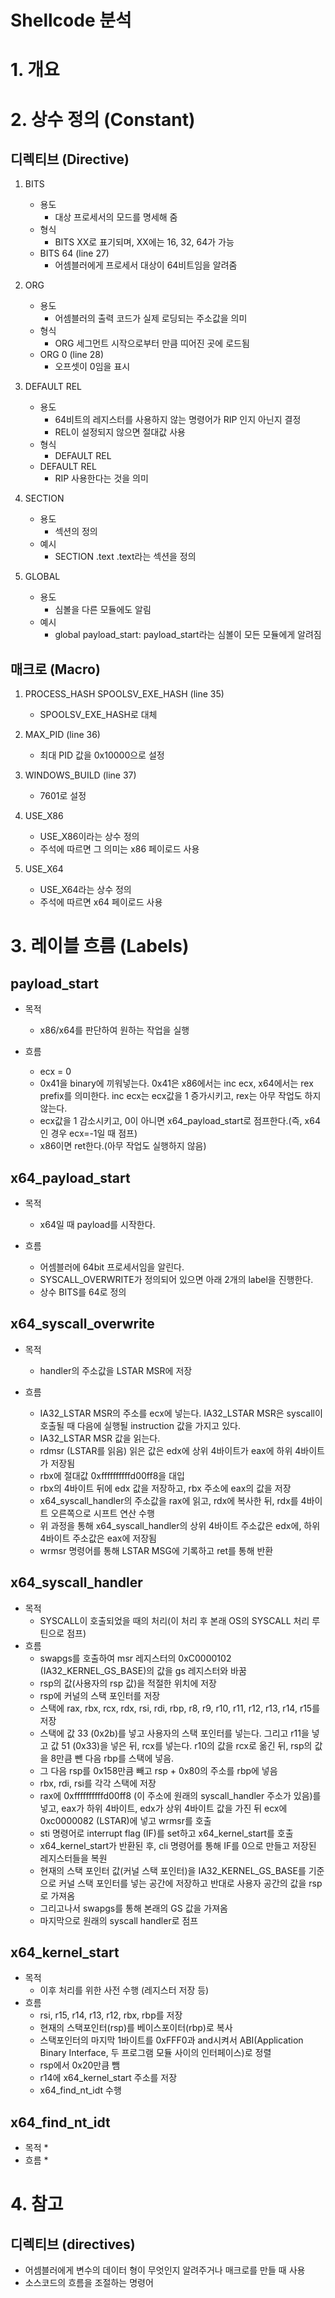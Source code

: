Shellcode 분석
==============

# 1. 개요

# 2. 상수 정의 (Constant)
## 디렉티브 (Directive)
1. BITS
	* 용도
		* 대상 프로세서의 모드를 명세해 줌
	* 형식
		* BITS XX로 표기되며, XX에는 16, 32, 64가 가능
	* BITS 64 (line 27)
		* 어셈블러에게 프로세서 대상이 64비트임을 알려줌

2. ORG
	* 용도
		* 어셈블러의 출력 코드가 실제 로딩되는 주소값을 의미
	* 형식
		* ORG <addr> 세그먼트 시작으로부터  <addr>만큼 띠어진 곳에 로드됨
	* ORG 0 (line 28)
		* 오프셋이 0임을 표시

3. DEFAULT REL
	* 용도
		* 64비트의 레지스터를 사용하지 않는 명령어가 RIP 인지 아닌지 결정
		* REL이 설정되지 않으면 절대값 사용
	* 형식
		* DEFAULT REL
	* DEFAULT REL
		* RIP 사용한다는 것을 의미

4. SECTION
	* 용도
		* 섹션의 정의
	* 예시
		* SECTION .text .text라는 섹션을 정의

5. GLOBAL
	* 용도
		* 심볼을 다른 모듈에도 알림
	* 예시
		* global payload_start: payload_start라는 심볼이 모든 모듈에게 알려짐

## 매크로 (Macro)
1. PROCESS_HASH SPOOLSV_EXE_HASH (line 35)
	* SPOOLSV_EXE_HASH로 대체

2. MAX_PID (line 36)
	* 최대 PID 값을 0x10000으로 설정

3. WINDOWS_BUILD (line 37)
	* 7601로 설정

4. USE_X86
	* USE_X86이라는 상수 정의
	* 주석에 따르면 그 의미는 x86 페이로드 사용

5. USE_X64
	* USE_X64라는 상수 정의
	* 주석에 따르면 x64 페이로드 사용


# 3. 레이블 흐름 (Labels)

## payload_start
* 목적
	* x86/x64를 판단하여 원하는 작업을 실행

* 흐름
	* ecx = 0
	* 0x41을 binary에 끼워넣는다. 0x41은 x86에서는 inc ecx, x64에서는 rex prefix를 의미한다. inc ecx는 ecx값을 1 증가시키고, rex는 아무 작업도 하지 않는다.
	* ecx값을 1 감소시키고, 0이 아니면 x64_payload_start로 점프한다.(즉, x64인 경우 ecx=-1일 때 점프)
	* x86이면 ret한다.(아무 작업도 실행하지 않음)

## x64_payload_start
* 목적
	* x64일 때 payload를 시작한다.

* 흐름
	* 어셈블러에 64bit 프로세서임을 알린다.
	* SYSCALL_OVERWRITE가 정의되어 있으면 아래 2개의 label을 진행한다.
	* 상수 BITS를 64로 정의

## x64_syscall_overwrite
* 목적
	* handler의 주소값을 LSTAR MSR에 저장

* 흐름
	* IA32_LSTAR MSR의 주소를 ecx에 넣는다. IA32_LSTAR MSR은 syscall이 호출될 때 다음에 실행될 instruction 값을 가지고 있다.
	* IA32_LSTAR MSR 값을 읽는다.
	* rdmsr (LSTAR를 읽음) 읽은 값은 edx에 상위 4바이트가 eax에 하위 4바이트가 저장됨
	* rbx에 절대값 0xffffffffffd00ff8을 대입
	* rbx의 4바이트 뒤에 edx 값을 저장하고, rbx 주소에 eax의 값을 저장
	* x64_syscall_handler의 주소값을 rax에 읽고, rdx에 복사한 뒤, rdx를 4바이트 오른쪽으로 시프트 연산 수행
	* 위 과정을 통해 x64_syscall_handler의 상위 4바이트 주소값은 edx에, 하위 4바이트 주소값은 eax에 저장됨
	* wrmsr 명령어를 통해 LSTAR MSG에 기록하고 ret를 통해 반환

## x64_syscall_handler
* 목적
	* SYSCALL이 호출되었을 때의 처리(이 처리 후 본래 OS의 SYSCALL 처리 루틴으로 점프)
* 흐름
	* swapgs를 호출하여 msr 레지스터의 0xC0000102 (IA32_KERNEL_GS_BASE)의 값을 gs 레지스터와 바꿈
	* rsp의 값(사용자의 rsp 값)을 적절한 위치에 저장
	* rsp에 커널의 스택 포인터를 저장
	* 스택에 rax, rbx, rcx, rdx, rsi, rdi, rbp, r8, r9, r10, r11, r12, r13, r14, r15를 저장
	* 스택에 값 33 (0x2b)를 넣고 사용자의 스택 포인터를 넣는다. 그리고 r11을 넣고 값 51 (0x33)을 넣은 뒤, rcx를 넣는다. r10의 값을 rcx로 옮긴 뒤, rsp의 값을 8만큼 뺀 다음 rbp를 스택에 넣음.
	* 그 다음 rsp를 0x158만큼 빼고 rsp + 0x80의 주소를 rbp에 넣음
	* rbx, rdi, rsi를 각각 스택에 저장
	* rax에 0xffffffffffd00ff8 (이 주소에 원래의 syscall_handler 주소가 있음)를 넣고, eax가 하위 4바이트, edx가 상위 4바이트 값을 가진 뒤 ecx에 0xc0000082 (LSTAR)에 넣고 wrmsr를 호출
	* sti 명령어로 interrupt flag (IF)를 set하고 x64_kernel_start를 호출
	* x64_kernel_start가 반환된 후, cli 명령어를 통해 IF를 0으로 만들고 저장된 레지스터들을 복원
	* 현재의 스택 포인터 값(커널 스택 포인터)을 IA32_KERNEL_GS_BASE를 기준으로 커널 스택 포인터를 넣는 공간에 저장하고 반대로 사용자 공간의 값을 rsp로 가져옴
	* 그리고나서 swapgs를 통해 본래의 GS 값을 가져옴
	* 마지막으로 원래의 syscall handler로 점프

## x64_kernel_start
* 목적
	* 이후 처리를 위한 사전 수행 (레지스터 저장 등)
* 흐름
	* rsi, r15, r14, r13, r12, rbx, rbp를 저장
	* 현재의 스택포인터(rsp)를 베이스포이터(rbp)로 복사
	* 스택포인터의 마지막 1바이트를 0xFFF0과 and시켜서 ABI(Application Binary Interface, 두 프로그램 모듈 사이의 인터페이스)로 정렬
	* rsp에서 0x20만큼 뺌
	* r14에 x64_kernel_start 주소를 저장
	* x64_find_nt_idt 수행

## x64_find_nt_idt
* 목적
	*
* 흐름
	* 

# 4. 참고

## 디렉티브 (directives)
* 어셈블러에게 변수의 데이터 형이 무엇인지 알려주거나 매크로를 만들 때 사용
* 소스코드의 흐름을 조절하는 명령어
